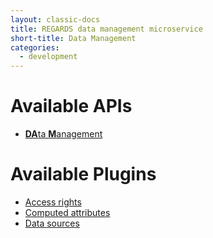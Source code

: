 ```yaml
---
layout: classic-docs
title: REGARDS data management microservice
short-title: Data Management
categories:
  - development
---
```


# Available APIs

- [**DA**ta **M**anagement](/development/regards/dam/api/model-api/)

# Available Plugins

- [Access rights](/development/regards/dam/plugins/access-rights/access-rights-plugins/)
- [Computed attributes](/development/regards/dam/plugins/computed-attribute/computed-attribute-plugins/)
- [Data sources](/development/regards/dam/plugins/data-source/data-source-plugins/)
